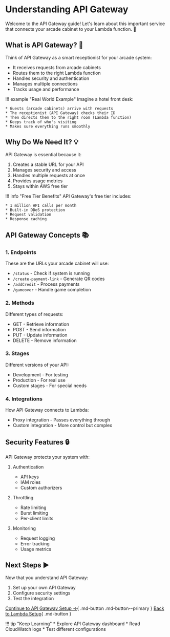 # Understanding API Gateway

Welcome to the API Gateway guide! Let's learn about this important service that connects your arcade cabinet to your Lambda function. :bridge_at_night:

## What is API Gateway? :thinking:

Think of API Gateway as a smart receptionist for your arcade system:

* It receives requests from arcade cabinets
* Routes them to the right Lambda function
* Handles security and authentication
* Manages multiple connections
* Tracks usage and performance

!!! example "Real World Example"
    Imagine a hotel front desk:

    * Guests (arcade cabinets) arrive with requests
    * The receptionist (API Gateway) checks their ID
    * Then directs them to the right room (Lambda function)
    * Keeps track of who's visiting
    * Makes sure everything runs smoothly

## Why Do We Need It? :bulb:

API Gateway is essential because it:

1. Creates a stable URL for your API
2. Manages security and access
3. Handles multiple requests at once
4. Provides usage metrics
5. Stays within AWS free tier

!!! info "Free Tier Benefits"
    API Gateway's free tier includes:
    
    * 1 million API calls per month
    * Built-in DDoS protection
    * Request validation
    * Response caching

## API Gateway Concepts :books:

### 1. Endpoints

These are the URLs your arcade cabinet will use:

* `/status` - Check if system is running
* `/create-payment-link` - Generate QR codes
* `/addCredit` - Process payments
* `/gameover` - Handle game completion

### 2. Methods

Different types of requests:

* GET - Retrieve information
* POST - Send information
* PUT - Update information
* DELETE - Remove information

### 3. Stages

Different versions of your API:

* Development - For testing
* Production - For real use
* Custom stages - For special needs

### 4. Integrations

How API Gateway connects to Lambda:

* Proxy integration - Passes everything through
* Custom integration - More control but complex

## Security Features :lock:

API Gateway protects your system with:

1. Authentication
    * API keys
    * IAM roles
    * Custom authorizers

2. Throttling
    * Rate limiting
    * Burst limiting
    * Per-client limits

3. Monitoring
    * Request logging
    * Error tracking
    * Usage metrics

## Next Steps :arrow_forward:

Now that you understand API Gateway:

1. Set up your own API Gateway
2. Configure security settings
3. Test the integration

[Continue to API Gateway Setup →](setup-gateway.md){ .md-button .md-button--primary }
[Back to Lambda Setup](lambda-setup.md){ .md-button }

!!! tip "Keep Learning"
    * Explore API Gateway dashboard
    * Read CloudWatch logs
    * Test different configurations